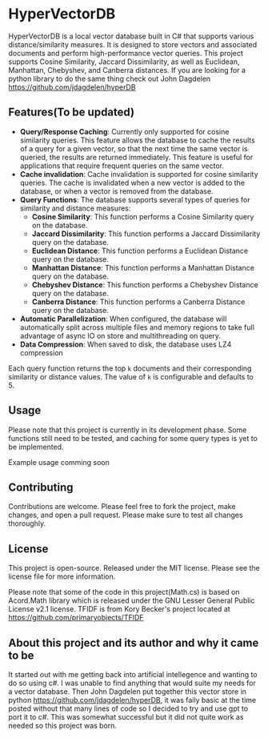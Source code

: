 # HyperVectorDB

HyperVectorDB is a local vector database built in C# that supports various distance/similarity measures. It is designed to store vectors and associated documents and perform high-performance vector queries. This project supports Cosine Similarity, Jaccard Dissimilarity, as well as Euclidean, Manhattan, Chebyshev, and Canberra distances.
If you are looking for a python library to do the same thing check out John Dagdelen https://github.com/jdagdelen/hyperDB

## Features(To be updated)

- **Query/Response Caching**: Currently only supported for cosine similarity queries. This feature allows the database to cache the results of a query for a given vector, so that the next time the same vector is queried, the results are returned immediately. This feature is useful for applications that require frequent queries on the same vector.
- **Cache invalidation**: Cache invalidation is supported for cosine similarity queries. The cache is invalidated when a new vector is added to the database, or when a vector is removed from the database.
- **Query Functions**: The database supports several types of queries for similarity and distance measures:
  - **Cosine Similarity**: This function performs a Cosine Similarity query on the database.
  - **Jaccard Dissimilarity**: This function performs a Jaccard Dissimilarity query on the database.
  - **Euclidean Distance**: This function performs a Euclidean Distance query on the database.
  - **Manhattan Distance**: This function performs a Manhattan Distance query on the database.
  - **Chebyshev Distance**: This function performs a Chebyshev Distance query on the database.
  - **Canberra Distance**: This function performs a Canberra Distance query on the database.
- **Automatic Parallelization**: When configured, the database will automatically split across multiple files and memory regions to take full advantage of async IO on store and multithreading on query.
- **Data Compression**: When saved to disk, the database uses LZ4 compression

Each query function returns the top `k` documents and their corresponding similarity or distance values. The value of `k` is configurable and defaults to 5.

## Usage

Please note that this project is currently in its development phase. Some functions still need to be tested, and caching for some query types is yet to be implemented.

Example usage comming soon

## Contributing

Contributions are welcome. Please feel free to fork the project, make changes, and open a pull request. Please make sure to test all changes thoroughly.

## License

This project is open-source. Released under the MIT license. Please see the license file for more information.

Please note that some of the code in this project(Math.cs) is based on Acord.Math library which is released under the GNU Lesser General Public License v2.1 license.
TFIDF is from Kory Becker's project located at https://github.com/primaryobjects/TFIDF

## About this project and its author and why it came to be

It started out with me getting back into artificial intellegence and wanting to do so using c#.  I was unable to find anything that would suite my needs for a vector database.  Then John Dagdelen put together this vector store in python https://github.com/jdagdelen/hyperDB,  it was faily basic at the time posted without that many lines of code so I decided to try and use gpt to port it to c#.  This was somewhat successful but it did not quite work as needed so this project was born.
